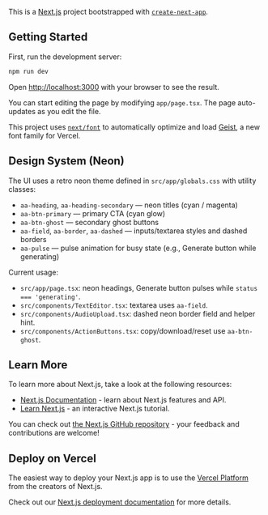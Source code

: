 This is a [Next.js](https://nextjs.org) project bootstrapped with [`create-next-app`](https://nextjs.org/docs/app/api-reference/cli/create-next-app).

## Getting Started

First, run the development server:

```bash
npm run dev
```

Open [http://localhost:3000](http://localhost:3000) with your browser to see the result.

You can start editing the page by modifying `app/page.tsx`. The page auto-updates as you edit the file.

This project uses [`next/font`](https://nextjs.org/docs/app/building-your-application/optimizing/fonts) to automatically optimize and load [Geist](https://vercel.com/font), a new font family for Vercel.

## Design System (Neon)

The UI uses a retro neon theme defined in `src/app/globals.css` with utility classes:

- `aa-heading`, `aa-heading-secondary` — neon titles (cyan / magenta)
- `aa-btn-primary` — primary CTA (cyan glow)
- `aa-btn-ghost` — secondary ghost buttons
- `aa-field`, `aa-border`, `aa-dashed` — inputs/textarea styles and dashed borders
- `aa-pulse` — pulse animation for busy state (e.g., Generate button while generating)

Current usage:

- `src/app/page.tsx`: neon headings, Generate button pulses while `status === 'generating'`.
- `src/components/TextEditor.tsx`: textarea uses `aa-field`.
- `src/components/AudioUpload.tsx`: dashed neon border field and helper hint.
- `src/components/ActionButtons.tsx`: copy/download/reset use `aa-btn-ghost`.

## Learn More

To learn more about Next.js, take a look at the following resources:

- [Next.js Documentation](https://nextjs.org/docs) - learn about Next.js features and API.
- [Learn Next.js](https://nextjs.org/learn) - an interactive Next.js tutorial.

You can check out [the Next.js GitHub repository](https://github.com/vercel/next.js) - your feedback and contributions are welcome!

## Deploy on Vercel

The easiest way to deploy your Next.js app is to use the [Vercel Platform](https://vercel.com/new?utm_medium=default-template&filter=next.js&utm_source=create-next-app&utm_campaign=create-next-app-readme) from the creators of Next.js.

Check out our [Next.js deployment documentation](https://nextjs.org/docs/app/building-your-application/deploying) for more details.
